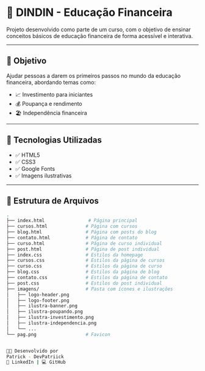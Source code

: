 # 💸 DINDIN - Educação Financeira

Projeto desenvolvido como parte de um curso, com o objetivo de ensinar conceitos básicos de educação financeira de forma acessível e interativa.

---

## 🧠 Objetivo

Ajudar pessoas a darem os primeiros passos no mundo da educação financeira, abordando temas como:

- 📈 Investimento para iniciantes  
- 💰 Poupança e rendimento  
- 🏖️ Independência financeira  

---

## 🚀 Tecnologias Utilizadas

- ✅ HTML5  
- ✅ CSS3  
- ✅ Google Fonts  
- ✅ Imagens ilustrativas  

---

## 📂 Estrutura de Arquivos

```bash
.
├── index.html                # Página principal
├── cursos.html              # Página com cursos
├── blog.html                # Página com posts do blog
├── contato.html             # Página de contato
├── curso.html               # Página de curso individual
├── post.html                # Página de post individual
├── index.css                # Estilos da homepage
├── cursos.css               # Estilos da página de cursos
├── curso.css                # Estilos da página de curso
├── blog.css                 # Estilos da página de blog
├── contato.css              # Estilos da página de contato
├── post.css                 # Estilos do post individual
├── imagens/                 # Pasta com ícones e ilustrações
│   ├── logo-header.png
│   ├── logo-footer.png
│   ├── ilustra-banner.png
│   ├── ilustra-poupando.png
│   ├── ilustra-investimento.png
│   ├── ilustra-independencia.png
│   └── ...
└── pag.png                  # Favicon


👨‍💻 Desenvolvido por
Patrick - DevPatriick
🔗 LinkedIn | 💻 GitHub
